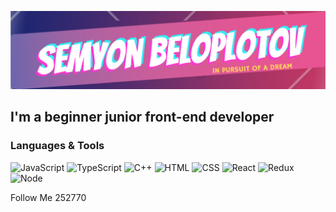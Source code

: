 [![Header](https://github.com/AllInEndTo/AllInEndTo/blob/main/assets/av.png)](https://vk.com/dzhaxe)

## I'm a beginner junior front-end developer

### Languages & Tools
![JavaScript](https://img.shields.io/badge/-JavaScript-252770?style=for-the-badge&logo=JavaScript&logoColor=f7df1e)
![TypeScript](https://img.shields.io/badge/-TypeScript-252770?style=for-the-badge&logo=TypeScript&logoColor=3178c6)
![C++](https://img.shields.io/badge/-C++-252770?style=for-the-badge&logo=C%2b%2b&logoColor=039)
![HTML](https://img.shields.io/badge/-HTML-252770?style=for-the-badge&logo=HTML5&logoColor=e44d26)
![CSS](https://img.shields.io/badge/-CSS-252770?style=for-the-badge&logo=CSS3&logoColor=006bc0)
![React](https://img.shields.io/badge/-React-252770?style=for-the-badge&logo=React&logoColor=09d8ff)
![Redux](https://img.shields.io/badge/-Redux-252770?style=for-the-badge&logo=Redux&logoColor=764abc)
![Node](https://img.shields.io/badge/-Node-252770?style=for-the-badge&logo=npm&logoColor=cb3837)

Follow Me 252770